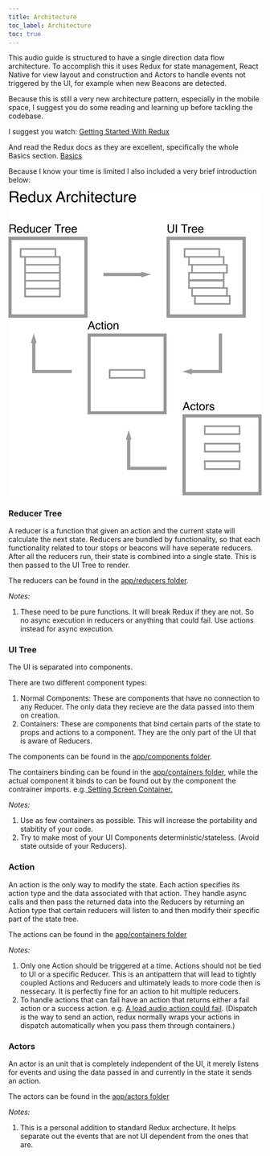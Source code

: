 ```yaml
---
title: Architecture
toc_label: Architecture
toc: true
---
```


This audio guide is structured to have a single direction data flow architecture. To accomplish this it uses Redux for state management, React Native for view layout and construction and Actors to handle events not triggered by the UI, for example when new Beacons are detected.

Because this is still a very new architecture pattern, especially in the mobile space, I suggest you do some reading and learning up before tackling the codebase.

I suggest you watch:
[Getting Started With Redux](https://egghead.io/courses/getting-started-with-redux)

And read the Redux docs as they are excellent, specifically the whole Basics section.
[Basics](https://redux.js.org/docs/basics/)

Because I know your time is limited I also included a very brief introduction below:


![Redux Architecture](assets/reduxArchitecture.png)

### Reducer Tree
A reducer is a function that given an action and the current state will calculate the next state. Reducers are bundled by functionality, so that each functionality related to tour stops or beacons will have seperate reducers. After all the reducers run, their state is combined into a single state. This is then passed to the UI Tree to render.

The reducers can be found in the [app/reducers folder](../app/reducers).

*Notes:*  

1. These need to be pure functions. It will break Redux if they are not. So no async execution in reducers or anything that could fail. Use actions instead for async execution.


### UI Tree
The UI is separated into components.

There are two different component types:  

1. Normal Components: These are components that have no connection to any Reducer. The only data they recieve are the data passed into them on creation.
2. Containers: These are components that bind certain parts of the state to props and actions to a component. They are the only part of the UI that is aware of Reducers.


The components can be found in the [app/components folder](../app/components).

The containers binding can be found in the [app/containers folder](../app/containers), while the actual component it binds to can be found out by the component the contrainer imports. e.g.[ Setting Screen Container.](../app/containers/settings.js#L5)

*Notes:*  

1. Use as few containers as possible. This will increase the portability and stabitity of your code.  
2. Try to make most of your UI Components deterministic/stateless. (Avoid state outside of your Reducers).  


### Action
An action is the only way to modify the state. Each action specifies its action type and the data associated with that action. They handle async calls and then pass the returned data into the Reducers by returning an Action type that certain reducers will listen to and then modify their specific part of the state tree.

The actions can be found in the [app/containers folder](../app/containers)


*Notes:*  

1. Only one Action should be triggered at a time. Actions should not be tied to UI or a specific Reducer. This is an antipattern that will lead to tightly coupled Actions and Reducers and ultimately leads to more code then is nessecary. It is perfectly fine for an action to hit multiple reducers.  
2. To handle actions that can fail have an action that returns either a fail action or a success action. e.g. [A load audio action could fail](../app/actions/audio.js#L139). (Dispatch is the way to send an action, redux normally wraps your actions in dispatch automatically when you pass them through containers.)


### Actors
An actor is an unit that is completely independent of the UI, it merely listens for events and using the data passed in and currently in the state it sends an action.

The actors can be found in the [app/actors folder](../app/actors)

*Notes:*

1. This is a personal addition to standard Redux archecture. It helps separate out the events that are not UI dependent from the ones that are.
